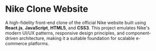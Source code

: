 # Nike Clone Website 

A high-fidelity front-end clone of the official Nike website built using **React.js**, **JavaScript**, **HTML5**, and **CSS3**. 
This project emulates Nike's modern UI/UX patterns, responsive design principles, and component-driven architecture, making it a suitable foundation for scalable e-commerce platforms.
